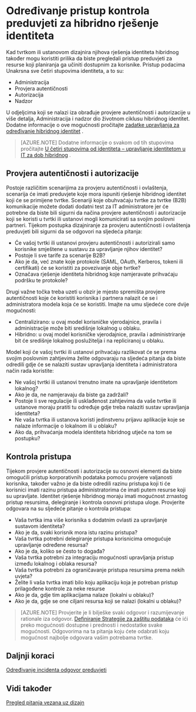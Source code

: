 
<properties
    pageTitle="Preduvjeti za kontrolu pristupa za određivanje Azure Active Directory hibridnog identiteta zahtjevi dizajna - | Microsoft Azure"
    description="Obuhvaća stupovima identiteta i označavanje zahtjeve za pristup za resurse za korisnike u hibridnom okruženju."
    documentationCenter=""
    services="active-directory"
    authors="billmath"
    manager="femila"
    editor=""/>

<tags
    ms.service="active-directory"
    ms.devlang="na"
    ms.topic="article"
    ms.tgt_pltfrm="na"
    ms.workload="identity"
    ms.date="08/08/2016"
    ms.author="billmath"/>

# <a name="determine-access-control-requirements-for-your-hybrid-identity-solution"></a>Određivanje pristup kontrola preduvjeti za hibridno rješenje identiteta
Kad tvrtkom ili ustanovom dizajnira njihova rješenja identiteta hibridnog također mogu koristiti prilika da biste pregledali pristup preduvjeti za resurse koji planiranja ga učiniti dostupnim za korisnike. Pristup podacima Unakrsna sve četiri stupovima identiteta, a to su:

- Administracija
- Provjera autentičnosti
- Autorizacija
- Nadzor

U odjeljcima koji se nalazi iza obrađuje provjere autentičnosti i autorizacije u više detalja, Administracija i nadzor dio životnom ciklusu hibridnog identitet. Dodatne informacije o ove mogućnosti pročitajte [zadatke upravljanja za određivanje hibridnog identitet](active-directory-hybrid-identity-design-considerations-hybrid-id-management-tasks.md) .

>[AZURE.NOTE]
Dodatne informacije o svakom od tih stupovima pročitajte [U četiri stupovima od identiteta – upravljanje identitetom u IT za dob hibridnog](http://social.technet.microsoft.com/wiki/contents/articles/15530.the-four-pillars-of-identity-identity-management-in-the-age-of-hybrid-it.aspx) .

## <a name="authentication-and-authorization"></a>Provjera autentičnosti i autorizacije
Postoje različitim scenarijima za provjeru autentičnosti i ovlaštenja, scenarija će imati preduvjete koje mora ispuniti rješenje hibridnog identitet koji će se primijene tvrtke. Scenariji koje obuhvaćaju tvrtke za tvrtke (B2B) komunikacije možete dodati dodatni test za IT administratore jer će potrebne da biste bili sigurni da načina provjere autentičnosti i autorizacije koji se koristi u tvrtki ili ustanovi mogli komunicirati sa svojim poslovni partneri. Tijekom postupka dizajniranje za provjeru autentičnosti i ovlaštenja preduvjeti bili sigurni da se odgovori na sljedeća pitanja:

- Će vašoj tvrtki ili ustanovi provjeru autentičnosti i autorizirali samo korisnike smještene u sustavu za upravljanje njihov identitet?
 - Postoje li sve tarife za scenarije B2B?
 - Ako je da, već znate koje protokole (SAML, OAuth, Kerberos, tokeni ili certifikati) će se koristiti za povezivanje obje tvrtke?
- Označava rješenje identiteta hibridnog koje namjeravate prihvaćaju podršku te protokole?

Drugi važne točka treba uzeti u obzir je mjesto spremišta provjere autentičnosti koje će koristiti korisnika i partnera nalazit će se i administratora modela koja će se koristiti. Imajte na umu sljedeće core dvije mogućnosti:
- Centralizirano: u ovaj model korisničke vjerodajnice, pravila i administracije može biti središnje lokalnog u oblaku.
- Hibridno: u ovaj model korisničke vjerodajnice, pravila i administriranje bit će središnje lokalnog poslužitelja i na repliciranoj u oblaku.

Model koji će vašoj tvrtki ili ustanovi prihvaćaju razlikovat će se prema svojim poslovnim zahtjevima želite odgovaraju na sljedeća pitanja da biste odredili gdje će se nalaziti sustav upravljanja identiteta i administratora način rada koristite:

- Ne vašoj tvrtki ili ustanovi trenutno imate na upravljanje identitetom lokalnog?
 - Ako je da, ne namjeravaju da biste ga zadržali?
 - Postoje li sve regulacije ili usklađenost zahtjevima da vaše tvrtke ili ustanove moraju pratiti tu određuje gdje treba nalaziti sustav upravljanja identiteta?
- Ne vaša tvrtka ili ustanova koristi jedinstvenu prijavu aplikacije koje se nalaze informacije o lokalnom ili u oblaku?
 - Ako da, prihvaćanja modela identiteta hibridnog utječe na tom se postupku?

## <a name="access-control"></a>Kontrola pristupa
Tijekom provjere autentičnosti i autorizacije su osnovni elementi da biste omogućili pristup korporativnih podataka pomoću provjere valjanosti korisnika, također važno je da biste odredili razinu pristupa koji ti će korisnici imati razinu pristupa administratorima će imati putem resurse koji su upravljate. Identitet rješenje hibridnog moraju imati mogućnost zrnastog pristup resursima, delegiranje i kontrola osnovni pristupa uloge. Provjerite odgovara na su sljedeće pitanje o kontrola pristupa:

- Vaša tvrtka ima više korisnika s dodatnim ovlasti za upravljanje sustavom identiteta?
 - Ako je da, svaki korisnik mora istu razinu pristupa?
- Vaša tvrtka potrebni delegiranje pristupa korisnicima omogućuje upravljanje određene resursa?
 - Ako je da, koliko se često to događa?
- Vaša tvrtka potrebni za integraciju mogućnosti upravljanja pristup između lokalnog i oblaka resursa?
- Vaša tvrtka potrebni za ograničavanje pristupa resursima prema nekih uvjeta?
- Želite li vaša tvrtka imati bilo koju aplikaciju koja je potreban pristup prilagođene kontrole za neke resurse
 - Ako je da, gdje tim aplikacijama nalaze (lokalni u oblaku)?
 - Ako je da, gdje se one ciljani resursa koji se nalazi (lokalni u oblaku)?

>[AZURE.NOTE]
Provjerite je li bilješke svaki odgovor i razumijevanje rationale iza odgovor. [Definiranje Strategije za zaštitu podataka](active-directory-hybrid-identity-design-considerations-data-protection-strategy.md) će ići preko mogućnosti dostupne i prednosti i nedostatke svake mogućnosti.  Odgovorima na ta pitanja koju ćete odabrati koju mogućnost najbolje odgovara vašim potrebama tvrtke.

## <a name="next-steps"></a>Daljnji koraci

[Određivanje incidenta odgovor preduvjeti](active-directory-hybrid-identity-design-considerations-incident-response-requirements.md)

## <a name="see-also"></a>Vidi također
[Pregled pitanja vezana uz dizajn](active-directory-hybrid-identity-design-considerations-overview.md)
